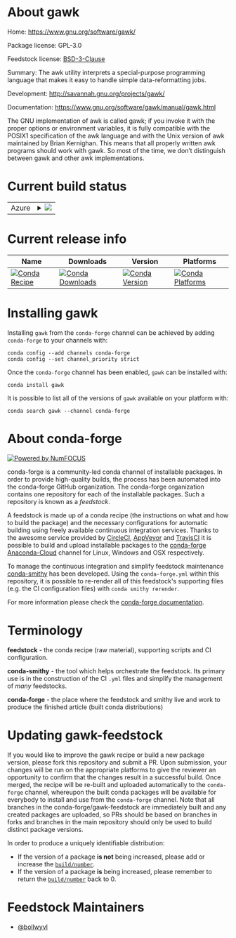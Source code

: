 About gawk
==========

Home: https://www.gnu.org/software/gawk/

Package license: GPL-3.0

Feedstock license: [BSD-3-Clause](https://github.com/conda-forge/gawk-feedstock/blob/master/LICENSE.txt)

Summary: The awk utility interprets a special-purpose programming language that
makes it easy to handle simple data-reformatting jobs.


Development: http://savannah.gnu.org/projects/gawk/

Documentation: https://www.gnu.org/software/gawk/manual/gawk.html

The GNU implementation of awk is called gawk; if you invoke it with the
proper options or environment variables, it is fully compatible with the
POSIX1 specification of the awk language and with the Unix version of awk
maintained by Brian Kernighan. This means that all properly written awk
programs should work with gawk. So most of the time, we don’t distinguish
between gawk and other awk implementations.


Current build status
====================


<table>
    
  <tr>
    <td>Azure</td>
    <td>
      <details>
        <summary>
          <a href="https://dev.azure.com/conda-forge/feedstock-builds/_build/latest?definitionId=346&branchName=master">
            <img src="https://dev.azure.com/conda-forge/feedstock-builds/_apis/build/status/gawk-feedstock?branchName=master">
          </a>
        </summary>
        <table>
          <thead><tr><th>Variant</th><th>Status</th></tr></thead>
          <tbody><tr>
              <td>linux_64</td>
              <td>
                <a href="https://dev.azure.com/conda-forge/feedstock-builds/_build/latest?definitionId=346&branchName=master">
                  <img src="https://dev.azure.com/conda-forge/feedstock-builds/_apis/build/status/gawk-feedstock?branchName=master&jobName=linux&configuration=linux_64_" alt="variant">
                </a>
              </td>
            </tr><tr>
              <td>linux_aarch64</td>
              <td>
                <a href="https://dev.azure.com/conda-forge/feedstock-builds/_build/latest?definitionId=346&branchName=master">
                  <img src="https://dev.azure.com/conda-forge/feedstock-builds/_apis/build/status/gawk-feedstock?branchName=master&jobName=linux&configuration=linux_aarch64_" alt="variant">
                </a>
              </td>
            </tr><tr>
              <td>linux_ppc64le</td>
              <td>
                <a href="https://dev.azure.com/conda-forge/feedstock-builds/_build/latest?definitionId=346&branchName=master">
                  <img src="https://dev.azure.com/conda-forge/feedstock-builds/_apis/build/status/gawk-feedstock?branchName=master&jobName=linux&configuration=linux_ppc64le_" alt="variant">
                </a>
              </td>
            </tr><tr>
              <td>osx_64</td>
              <td>
                <a href="https://dev.azure.com/conda-forge/feedstock-builds/_build/latest?definitionId=346&branchName=master">
                  <img src="https://dev.azure.com/conda-forge/feedstock-builds/_apis/build/status/gawk-feedstock?branchName=master&jobName=osx&configuration=osx_64_" alt="variant">
                </a>
              </td>
            </tr><tr>
              <td>osx_arm64</td>
              <td>
                <a href="https://dev.azure.com/conda-forge/feedstock-builds/_build/latest?definitionId=346&branchName=master">
                  <img src="https://dev.azure.com/conda-forge/feedstock-builds/_apis/build/status/gawk-feedstock?branchName=master&jobName=osx&configuration=osx_arm64_" alt="variant">
                </a>
              </td>
            </tr>
          </tbody>
        </table>
      </details>
    </td>
  </tr>
</table>

Current release info
====================

| Name | Downloads | Version | Platforms |
| --- | --- | --- | --- |
| [![Conda Recipe](https://img.shields.io/badge/recipe-gawk-green.svg)](https://anaconda.org/conda-forge/gawk) | [![Conda Downloads](https://img.shields.io/conda/dn/conda-forge/gawk.svg)](https://anaconda.org/conda-forge/gawk) | [![Conda Version](https://img.shields.io/conda/vn/conda-forge/gawk.svg)](https://anaconda.org/conda-forge/gawk) | [![Conda Platforms](https://img.shields.io/conda/pn/conda-forge/gawk.svg)](https://anaconda.org/conda-forge/gawk) |

Installing gawk
===============

Installing `gawk` from the `conda-forge` channel can be achieved by adding `conda-forge` to your channels with:

```
conda config --add channels conda-forge
conda config --set channel_priority strict
```

Once the `conda-forge` channel has been enabled, `gawk` can be installed with:

```
conda install gawk
```

It is possible to list all of the versions of `gawk` available on your platform with:

```
conda search gawk --channel conda-forge
```


About conda-forge
=================

[![Powered by
NumFOCUS](https://img.shields.io/badge/powered%20by-NumFOCUS-orange.svg?style=flat&colorA=E1523D&colorB=007D8A)](https://numfocus.org)

conda-forge is a community-led conda channel of installable packages.
In order to provide high-quality builds, the process has been automated into the
conda-forge GitHub organization. The conda-forge organization contains one repository
for each of the installable packages. Such a repository is known as a *feedstock*.

A feedstock is made up of a conda recipe (the instructions on what and how to build
the package) and the necessary configurations for automatic building using freely
available continuous integration services. Thanks to the awesome service provided by
[CircleCI](https://circleci.com/), [AppVeyor](https://www.appveyor.com/)
and [TravisCI](https://travis-ci.com/) it is possible to build and upload installable
packages to the [conda-forge](https://anaconda.org/conda-forge)
[Anaconda-Cloud](https://anaconda.org/) channel for Linux, Windows and OSX respectively.

To manage the continuous integration and simplify feedstock maintenance
[conda-smithy](https://github.com/conda-forge/conda-smithy) has been developed.
Using the ``conda-forge.yml`` within this repository, it is possible to re-render all of
this feedstock's supporting files (e.g. the CI configuration files) with ``conda smithy rerender``.

For more information please check the [conda-forge documentation](https://conda-forge.org/docs/).

Terminology
===========

**feedstock** - the conda recipe (raw material), supporting scripts and CI configuration.

**conda-smithy** - the tool which helps orchestrate the feedstock.
                   Its primary use is in the construction of the CI ``.yml`` files
                   and simplify the management of *many* feedstocks.

**conda-forge** - the place where the feedstock and smithy live and work to
                  produce the finished article (built conda distributions)


Updating gawk-feedstock
=======================

If you would like to improve the gawk recipe or build a new
package version, please fork this repository and submit a PR. Upon submission,
your changes will be run on the appropriate platforms to give the reviewer an
opportunity to confirm that the changes result in a successful build. Once
merged, the recipe will be re-built and uploaded automatically to the
`conda-forge` channel, whereupon the built conda packages will be available for
everybody to install and use from the `conda-forge` channel.
Note that all branches in the conda-forge/gawk-feedstock are
immediately built and any created packages are uploaded, so PRs should be based
on branches in forks and branches in the main repository should only be used to
build distinct package versions.

In order to produce a uniquely identifiable distribution:
 * If the version of a package **is not** being increased, please add or increase
   the [``build/number``](https://docs.conda.io/projects/conda-build/en/latest/resources/define-metadata.html#build-number-and-string).
 * If the version of a package **is** being increased, please remember to return
   the [``build/number``](https://docs.conda.io/projects/conda-build/en/latest/resources/define-metadata.html#build-number-and-string)
   back to 0.

Feedstock Maintainers
=====================

* [@bollwyvl](https://github.com/bollwyvl/)

